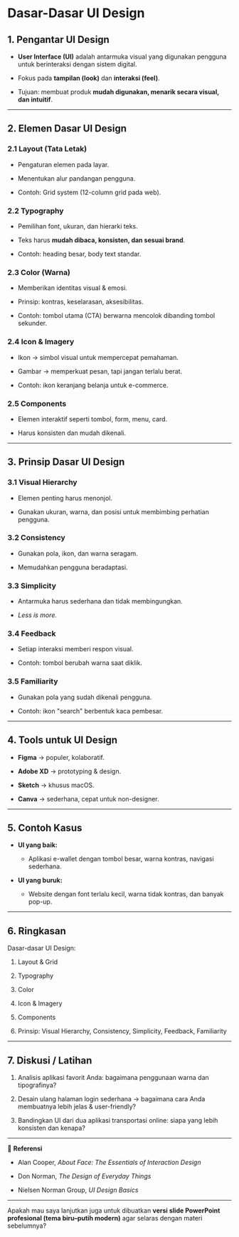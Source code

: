 # **Dasar-Dasar UI Design**

## **1. Pengantar UI Design**

- **User Interface (UI)** adalah antarmuka visual yang digunakan pengguna untuk berinteraksi dengan sistem digital.
    
- Fokus pada **tampilan (look)** dan **interaksi (feel)**.
    
- Tujuan: membuat produk **mudah digunakan, menarik secara visual, dan intuitif**.
    

---

## **2. Elemen Dasar UI Design**

### **2.1 Layout (Tata Letak)**

- Pengaturan elemen pada layar.
    
- Menentukan alur pandangan pengguna.
    
- Contoh: Grid system (12-column grid pada web).
    

### **2.2 Typography**

- Pemilihan font, ukuran, dan hierarki teks.
    
- Teks harus **mudah dibaca, konsisten, dan sesuai brand**.
    
- Contoh: heading besar, body text standar.
    

### **2.3 Color (Warna)**

- Memberikan identitas visual & emosi.
    
- Prinsip: kontras, keselarasan, aksesibilitas.
    
- Contoh: tombol utama (CTA) berwarna mencolok dibanding tombol sekunder.
    

### **2.4 Icon & Imagery**

- Ikon → simbol visual untuk mempercepat pemahaman.
    
- Gambar → memperkuat pesan, tapi jangan terlalu berat.
    
- Contoh: ikon keranjang belanja untuk e-commerce.
    

### **2.5 Components**

- Elemen interaktif seperti tombol, form, menu, card.
    
- Harus konsisten dan mudah dikenali.
    

---

## **3. Prinsip Dasar UI Design**

### **3.1 Visual Hierarchy**

- Elemen penting harus menonjol.
    
- Gunakan ukuran, warna, dan posisi untuk membimbing perhatian pengguna.
    

### **3.2 Consistency**

- Gunakan pola, ikon, dan warna seragam.
    
- Memudahkan pengguna beradaptasi.
    

### **3.3 Simplicity**

- Antarmuka harus sederhana dan tidak membingungkan.
    
- _Less is more._
    

### **3.4 Feedback**

- Setiap interaksi memberi respon visual.
    
- Contoh: tombol berubah warna saat diklik.
    

### **3.5 Familiarity**

- Gunakan pola yang sudah dikenali pengguna.
    
- Contoh: ikon "search" berbentuk kaca pembesar.
    

---

## **4. Tools untuk UI Design**

- **Figma** → populer, kolaboratif.
    
- **Adobe XD** → prototyping & design.
    
- **Sketch** → khusus macOS.
    
- **Canva** → sederhana, cepat untuk non-designer.
    

---

## **5. Contoh Kasus**

- **UI yang baik:**
    
    - Aplikasi e-wallet dengan tombol besar, warna kontras, navigasi sederhana.
        
- **UI yang buruk:**
    
    - Website dengan font terlalu kecil, warna tidak kontras, dan banyak pop-up.
        

---

## **6. Ringkasan**

Dasar-dasar UI Design:

1. Layout & Grid
    
2. Typography
    
3. Color
    
4. Icon & Imagery
    
5. Components
    
6. Prinsip: Visual Hierarchy, Consistency, Simplicity, Feedback, Familiarity
    

---

## **7. Diskusi / Latihan**

1. Analisis aplikasi favorit Anda: bagaimana penggunaan warna dan tipografinya?
    
2. Desain ulang halaman login sederhana → bagaimana cara Anda membuatnya lebih jelas & user-friendly?
    
3. Bandingkan UI dari dua aplikasi transportasi online: siapa yang lebih konsisten dan kenapa?
    

---

📖 **Referensi**

- Alan Cooper, _About Face: The Essentials of Interaction Design_
    
- Don Norman, _The Design of Everyday Things_
    
- Nielsen Norman Group, _UI Design Basics_
    

---

Apakah mau saya lanjutkan juga untuk dibuatkan **versi slide PowerPoint profesional (tema biru–putih modern)** agar selaras dengan materi sebelumnya?